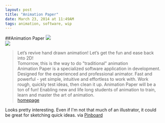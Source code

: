 ```yaml
---
layout: post
title: "Animation Paper"
date: March 23, 2014 at 11:49AM
tags: animation, software, wip
---
```

##Animation Paper
![](http://ift.tt/ONhZIx)  
![](http://ift.tt/ONhZIz)  

> Let’s revive hand drawn animation! Let’s get the fun and ease back into 2D!  
> Tomorrow, this is the way to do &quot;traditional&quot; animation  
> Animation Paper is a specialized software application in development. Designed for the experienced and professional animator. Fast and powerful - yet simple, intuitive and effortless to work with. Work rough, quickly test ideas, then clean it up. Animation Paper will be a ton of fun! Enabling new and life long students of animation to train, learn and master the art of animation.  
> [homepage](http://animationpaper.com)  

Looks pretty interesting. Even if I'm not that much of an illustrator, it could be great for sketching quick ideas. 
via [Pinboard ](http://ift.tt/1de3XuN) 
